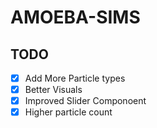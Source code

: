 # AMOEBA-SIMS

## TODO

- [x] Add More Particle types
- [x] Better Visuals
- [x] Improved Slider Componoent
- [x] Higher particle count
